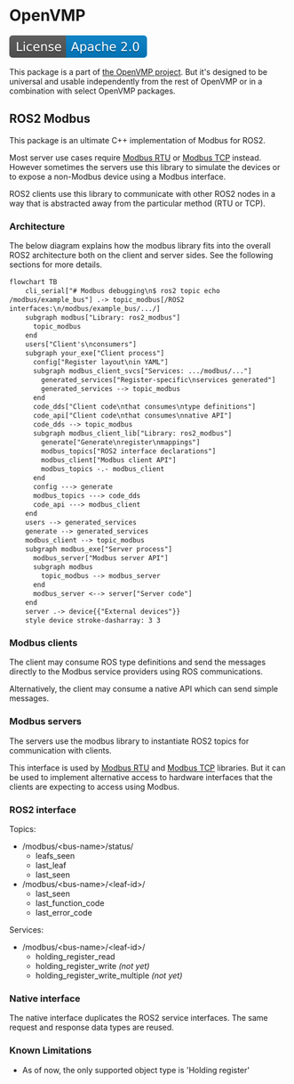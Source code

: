 # OpenVMP

[![License](./license.svg)](./LICENSE.txt)

This package is a part of [the OpenVMP project](https://github.com/openvmp/openvmp).
But it's designed to be universal and usable independently from the rest of OpenVMP or in a combination with select OpenVMP packages.

## ROS2 Modbus

This package is an ultimate C++ implementation of Modbus for ROS2.

Most server use cases require
[Modbus RTU](https://github.com/openvmp/modbus_rtu) or
[Modbus TCP](https://github.com/openvmp/modbus_tcp) instead. However sometimes
the servers use this library to simulate the devices or to expose a non-Modbus
device using a Modbus interface.

ROS2 clients use this library to communicate with other ROS2 nodes in a way
that is abstracted away from the particular method (RTU or TCP).

### Architecture

The below diagram explains how the modbus library fits into the overall ROS2
architecture both on the client and server sides. See the following sections for
more details.

```mermaid
flowchart TB
    cli_serial["# Modbus debugging\n$ ros2 topic echo /modbus/example_bus"] .-> topic_modbus[/ROS2 interfaces:\n/modbus/example_bus/.../]
    subgraph modbus["Library: ros2_modbus"]
      topic_modbus
    end
    users["Client's\nconsumers"]
    subgraph your_exe["Client process"]
      config["Register layout\nin YAML"]
      subgraph modbus_client_svcs["Services: .../modbus/..."]
        generated_services["Register-specific\nservices generated"]
        generated_services --> topic_modbus
      end
      code_dds["Client code\nthat consumes\ntype definitions"]
      code_api["Client code\nthat consumes\nnative API"]
      code_dds --> topic_modbus
      subgraph modbus_client_lib["Library: ros2_modbus"]
        generate["Generate\nregister\nmappings"]
        modbus_topics["ROS2 interface declarations"]
        modbus_client["Modbus client API"]
        modbus_topics -.- modbus_client
      end
      config ---> generate
      modbus_topics ---> code_dds
      code_api ---> modbus_client
    end
    users --> generated_services
    generate --> generated_services
    modbus_client --> topic_modbus
    subgraph modbus_exe["Server process"]
      modbus_server["Modbus server API"]
      subgraph modbus
        topic_modbus --> modbus_server
      end
      modbus_server <--> server["Server code"]
    end
    server .-> device{{"External devices"}}
    style device stroke-dasharray: 3 3
```

### Modbus clients

The client may consume ROS type definitions and send the messages directly to
the Modbus service providers using ROS communications.

Alternatively, the client may consume a native API which can send simple
messages.

### Modbus servers

The servers use the modbus library to instantiate ROS2 topics for communication
with clients.

This interface is used by [Modbus RTU](https://github.com/openvmp/modbus_rtu)
and [Modbus TCP](https://github.com/openvmp/modbus_tcp) libraries. But it can be
used to implement alternative access to hardware interfaces that the clients are
expecting to access using Modbus.

### ROS2 interface

Topics:

- /modbus/\<bus-name\>/status/
  - leafs_seen
  - last_leaf
  - last_seen
- /modbus/\<bus-name\>/\<leaf-id\>/
  - last_seen
  - last_function_code
  - last_error_code

Services:

- /modbus/\<bus-name\>/\<leaf-id\>/
  - holding_register_read
  - holding_register_write _(not yet)_
  - holding_register_write_multiple _(not yet)_

### Native interface

The native interface duplicates the ROS2 service interfaces.
The same request and response data types are reused.


### Known Limitations

- As of now, the only supported object type is 'Holding register'
